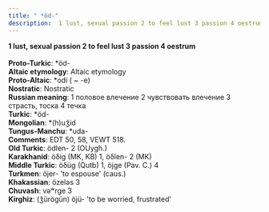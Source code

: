 ```yaml
---
title: " *öd-"
description:  1 lust, sexual passion 2 to feel lust 3 passion 4 oestrum
---
```

<p data-pagefind-weight="0.5">
<strong> 1 lust, sexual passion 2 to feel lust 3 passion 4 oestrum</strong><br><br>
<strong>Proto-Turkic</strong>:  *öd-<br>
<strong>Altaic etymology</strong>:  Altaic etymology<br>
<strong> Proto-Altaic</strong>:  *odi ( ~ -e)<br>
<strong>Nostratic</strong>:  Nostratic<br>
<strong>Russian meaning</strong>:  1 половое влечение 2 чувствовать влечение 3 страсть, тоска 4 течка<br>
<strong>Turkic</strong>:  *öd-<br>
<strong>Mongolian</strong>:  *(h)uǯid<br>
<strong>Tungus-Manchu</strong>:  *uda-<br>
<strong>Comments</strong>:  EDT 50, 58, VEWT 518.<br>
<strong>Old Turkic</strong>:  ödlen- 2 (OUygh.)<br>
<strong>Karakhanid</strong>:  öδig (MK, KB) 1, öδlen- 2 (MK)<br>
<strong>Middle Turkic</strong>:  öδüg (Qutb) 1, öjge (Pav. C.) 4<br>
<strong>Turkmen</strong>:  öjer- 'to espouse' (caus.)<br>
<strong>Khakassian</strong>:  özelǝs 3<br>
<strong>Chuvash</strong>:  vǝʷrge 3<br>
<strong>Kirghiz</strong>:  (ǯürögün) öjü- 'to be worried, frustrated'<br>

</p>
